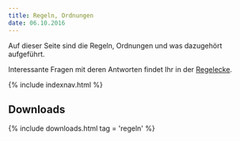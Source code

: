 ```yaml
---
title: Regeln, Ordnungen
date: 06.10.2016
---
```


Auf dieser Seite sind die Regeln, Ordnungen und was dazugehört aufgeführt.

Interessante Fragen mit deren Antworten findet Ihr in der [Regelecke](faq.html).

{% include indexnav.html %}

## Downloads

{% include downloads.html tag = 'regeln' %}
